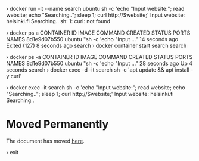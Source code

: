 › docker run -it --name search ubuntu sh -c 'echo "Input website:"; read website; echo "Searching.."; sleep 1; curl http://$website;'
Input website:
helsinki.fi
Searching..
sh: 1: curl: not found

› docker ps a
CONTAINER ID        IMAGE               COMMAND                   CREATED             STATUS                       PORTS               NAMES
8d1e9d07b550        ubuntu              "sh -c 'echo \"Input …"   14 seconds ago      Exited (127) 8 seconds ago                       search
› docker container start search
search

› docker ps -a
CONTAINER ID        IMAGE               COMMAND                   CREATED             STATUS              PORTS               NAMES
8d1e9d07b550        ubuntu              "sh -c 'echo \"Input …"   28 seconds ago      Up 4 seconds                            search
› docker exec -d -it search sh -c 'apt update && apt install -y curl'

› docker exec -it search sh -c 'echo "Input website:"; read website; echo "Searching.."; sleep 1; curl http://$website;'
Input website:
helsinki.fi
Searching..
<!DOCTYPE HTML PUBLIC "-//IETF//DTD HTML 2.0//EN">
<html><head>
<title>301 Moved Permanently</title>
</head><body>
<h1>Moved Permanently</h1>
<p>The document has moved <a href="http://www.helsinki.fi/">here</a>.</p>
</body></html>

› exit
